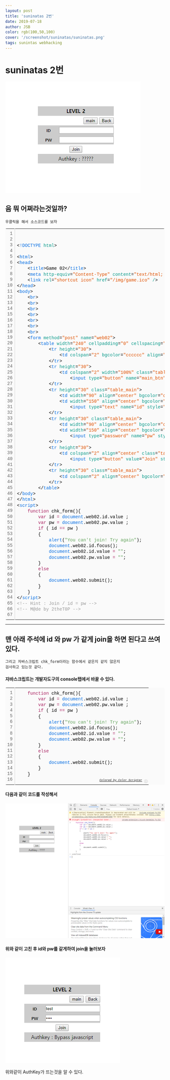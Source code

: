 ```yaml
---
layout: post
title: 'suninatas 2번'
date: 2019-07-18
author: JSB
color: rgb(100,50,100)
cover: '/screenshot/suninatas/suninatas.png'
tags: sunintas webhacking
---
```

# suninatas 2번

<img src="/screenshot/suninatas/web-2/suninatas-2-1.png">

## 음 뭐 어쩌라는것일까?
	우클릭을 해서 소스코드를 보자


<div class="colorscripter-code" style="color:#010101;font-family:Consolas, 'Liberation Mono', Menlo, Courier, monospace !important; position:relative !important;overflow:auto"><table class="colorscripter-code-table" style="margin:0;padding:0;border:none;background-color:#fafafa;border-radius:4px;" cellspacing="0" cellpadding="0"><tr><td style="padding:6px;border-right:2px solid #e5e5e5"><div style="margin:0;padding:0;word-break:normal;text-align:right;color:#666;font-family:Consolas, 'Liberation Mono', Menlo, Courier, monospace !important;line-height:130%"><div style="line-height:130%">1</div><div style="line-height:130%">2</div><div style="line-height:130%">3</div><div style="line-height:130%">4</div><div style="line-height:130%">5</div><div style="line-height:130%">6</div><div style="line-height:130%">7</div><div style="line-height:130%">8</div><div style="line-height:130%">9</div><div style="line-height:130%">10</div><div style="line-height:130%">11</div><div style="line-height:130%">12</div><div style="line-height:130%">13</div><div style="line-height:130%">14</div><div style="line-height:130%">15</div><div style="line-height:130%">16</div><div style="line-height:130%">17</div><div style="line-height:130%">18</div><div style="line-height:130%">19</div><div style="line-height:130%">20</div><div style="line-height:130%">21</div><div style="line-height:130%">22</div><div style="line-height:130%">23</div><div style="line-height:130%">24</div><div style="line-height:130%">25</div><div style="line-height:130%">26</div><div style="line-height:130%">27</div><div style="line-height:130%">28</div><div style="line-height:130%">29</div><div style="line-height:130%">30</div><div style="line-height:130%">31</div><div style="line-height:130%">32</div><div style="line-height:130%">33</div><div style="line-height:130%">34</div><div style="line-height:130%">35</div><div style="line-height:130%">36</div><div style="line-height:130%">37</div><div style="line-height:130%">38</div><div style="line-height:130%">39</div><div style="line-height:130%">40</div><div style="line-height:130%">41</div><div style="line-height:130%">42</div><div style="line-height:130%">43</div><div style="line-height:130%">44</div><div style="line-height:130%">45</div><div style="line-height:130%">46</div><div style="line-height:130%">47</div><div style="line-height:130%">48</div><div style="line-height:130%">49</div><div style="line-height:130%">50</div><div style="line-height:130%">51</div><div style="line-height:130%">52</div><div style="line-height:130%">53</div><div style="line-height:130%">54</div><div style="line-height:130%">55</div><div style="line-height:130%">56</div><div style="line-height:130%">57</div><div style="line-height:130%">58</div><div style="line-height:130%">59</div><div style="line-height:130%">60</div><div style="line-height:130%">61</div><div style="line-height:130%">62</div><div style="line-height:130%">63</div><div style="line-height:130%">64</div><div style="line-height:130%">65</div><div style="line-height:130%">66</div><div style="line-height:130%">67</div></div></td><td style="padding:6px 0;text-align:left"><div style="margin:0;padding:0;color:#010101;font-family:Consolas, 'Liberation Mono', Menlo, Courier, monospace !important;line-height:130%"><div style="padding:0 6px; white-space:pre; line-height:130%">&nbsp;</div><div style="padding:0 6px; white-space:pre; line-height:130%">&nbsp;</div><div style="padding:0 6px; white-space:pre; line-height:130%"><span style="color:#010101">&lt;</span><span style="color:#066de2">!DOCTYPE</span>&nbsp;<span style="color:#0a9989">html</span><span style="color:#010101">&gt;</span></div><div style="padding:0 6px; white-space:pre; line-height:130%">&nbsp;</div><div style="padding:0 6px; white-space:pre; line-height:130%"><span style="color:#010101">&lt;</span><span style="color:#066de2">html</span><span style="color:#010101">&gt;</span></div><div style="padding:0 6px; white-space:pre; line-height:130%"><span style="color:#010101">&lt;</span><span style="color:#066de2">head</span><span style="color:#010101">&gt;</span></div><div style="padding:0 6px; white-space:pre; line-height:130%">&nbsp;&nbsp;&nbsp;&nbsp;<span style="color:#010101">&lt;</span><span style="color:#066de2">title</span><span style="color:#010101">&gt;</span>Game&nbsp;02<span style="color:#010101">&lt;</span><span style="color:#010101">/</span><span style="color:#066de2">title</span><span style="color:#010101">&gt;</span></div><div style="padding:0 6px; white-space:pre; line-height:130%">&nbsp;&nbsp;&nbsp;&nbsp;<span style="color:#010101">&lt;</span><span style="color:#066de2">meta</span>&nbsp;<span style="color:#0a9989">http-equiv</span>=<span style="color:#df5000">"Content-Type"</span><span style="color:#0a9989"></span>&nbsp;<span style="color:#0a9989">content</span>=<span style="color:#df5000">"text/html;&nbsp;charset=utf-8"</span><span style="color:#0a9989"></span><span style="color:#010101">&gt;</span></div><div style="padding:0 6px; white-space:pre; line-height:130%">&nbsp;&nbsp;&nbsp;&nbsp;<span style="color:#010101">&lt;</span><span style="color:#066de2">link</span>&nbsp;<span style="color:#0a9989">rel</span>=<span style="color:#df5000">"shortcut&nbsp;icon"</span><span style="color:#0a9989"></span>&nbsp;<span style="color:#0a9989">href</span>=<span style="color:#df5000">"/img/game.ico"</span><span style="color:#0a9989"></span>&nbsp;<span style="color:#0a9989">/</span><span style="color:#010101">&gt;</span></div><div style="padding:0 6px; white-space:pre; line-height:130%"><span style="color:#010101">&lt;</span><span style="color:#010101">/</span><span style="color:#066de2">head</span><span style="color:#010101">&gt;</span></div><div style="padding:0 6px; white-space:pre; line-height:130%"><span style="color:#010101">&lt;</span><span style="color:#066de2">body</span><span style="color:#010101">&gt;</span></div><div style="padding:0 6px; white-space:pre; line-height:130%">&nbsp;&nbsp;&nbsp;&nbsp;<span style="color:#010101">&lt;</span><span style="color:#066de2">br</span><span style="color:#010101">&gt;</span></div><div style="padding:0 6px; white-space:pre; line-height:130%">&nbsp;&nbsp;&nbsp;&nbsp;<span style="color:#010101">&lt;</span><span style="color:#066de2">br</span><span style="color:#010101">&gt;</span></div><div style="padding:0 6px; white-space:pre; line-height:130%">&nbsp;&nbsp;&nbsp;&nbsp;<span style="color:#010101">&lt;</span><span style="color:#066de2">br</span><span style="color:#010101">&gt;</span></div><div style="padding:0 6px; white-space:pre; line-height:130%">&nbsp;&nbsp;&nbsp;&nbsp;<span style="color:#010101">&lt;</span><span style="color:#066de2">br</span><span style="color:#010101">&gt;</span></div><div style="padding:0 6px; white-space:pre; line-height:130%">&nbsp;&nbsp;&nbsp;&nbsp;<span style="color:#010101">&lt;</span><span style="color:#066de2">br</span><span style="color:#010101">&gt;</span></div><div style="padding:0 6px; white-space:pre; line-height:130%">&nbsp;&nbsp;&nbsp;&nbsp;<span style="color:#010101">&lt;</span><span style="color:#066de2">br</span><span style="color:#010101">&gt;</span></div><div style="padding:0 6px; white-space:pre; line-height:130%">&nbsp;&nbsp;&nbsp;&nbsp;<span style="color:#010101">&lt;</span><span style="color:#066de2">br</span><span style="color:#010101">&gt;</span></div><div style="padding:0 6px; white-space:pre; line-height:130%">&nbsp;&nbsp;&nbsp;&nbsp;<span style="color:#010101">&lt;</span><span style="color:#066de2">form</span>&nbsp;<span style="color:#0a9989">method</span>=<span style="color:#df5000">"post"</span><span style="color:#0a9989"></span>&nbsp;<span style="color:#0a9989">name</span>=<span style="color:#df5000">"web02"</span><span style="color:#0a9989"></span><span style="color:#010101">&gt;</span></div><div style="padding:0 6px; white-space:pre; line-height:130%">&nbsp;&nbsp;&nbsp;&nbsp;&nbsp;&nbsp;&nbsp;&nbsp;<span style="color:#010101">&lt;</span><span style="color:#066de2">table</span>&nbsp;<span style="color:#0a9989">width</span>=<span style="color:#df5000">"240"</span><span style="color:#0a9989"></span>&nbsp;<span style="color:#0a9989">cellpadding</span>=<span style="color:#df5000">"0"</span><span style="color:#0a9989"></span>&nbsp;<span style="color:#0a9989">cellspacing</span>=<span style="color:#df5000">"0"</span><span style="color:#0a9989"></span>&nbsp;<span style="color:#0a9989">align</span>=<span style="color:#df5000">"center"</span><span style="color:#0a9989"></span><span style="color:#010101">&gt;</span></div><div style="padding:0 6px; white-space:pre; line-height:130%">&nbsp;&nbsp;&nbsp;&nbsp;&nbsp;&nbsp;&nbsp;&nbsp;&nbsp;&nbsp;&nbsp;&nbsp;<span style="color:#010101">&lt;</span><span style="color:#066de2">tr</span>&nbsp;<span style="color:#0a9989">height</span>=<span style="color:#df5000">"30"</span><span style="color:#0a9989"></span><span style="color:#010101">&gt;</span></div><div style="padding:0 6px; white-space:pre; line-height:130%">&nbsp;&nbsp;&nbsp;&nbsp;&nbsp;&nbsp;&nbsp;&nbsp;&nbsp;&nbsp;&nbsp;&nbsp;&nbsp;&nbsp;&nbsp;&nbsp;<span style="color:#010101">&lt;</span><span style="color:#066de2">td</span>&nbsp;<span style="color:#0a9989">colspan</span>=<span style="color:#df5000">"2"</span><span style="color:#0a9989"></span>&nbsp;<span style="color:#0a9989">bgcolor</span>=<span style="color:#df5000">"cccccc"</span><span style="color:#0a9989"></span>&nbsp;<span style="color:#0a9989">align</span>=<span style="color:#df5000">"center"</span><span style="color:#0a9989"></span><span style="color:#010101">&gt;</span><span style="color:#010101">&lt;</span><span style="color:#066de2">b</span><span style="color:#010101">&gt;</span>LEVEL&nbsp;2<span style="color:#010101">&lt;</span><span style="color:#010101">/</span><span style="color:#066de2">b</span><span style="color:#010101">&gt;</span><span style="color:#010101">&lt;</span><span style="color:#010101">/</span><span style="color:#066de2">td</span><span style="color:#010101">&gt;</span></div><div style="padding:0 6px; white-space:pre; line-height:130%">&nbsp;&nbsp;&nbsp;&nbsp;&nbsp;&nbsp;&nbsp;&nbsp;&nbsp;&nbsp;&nbsp;&nbsp;<span style="color:#010101">&lt;</span><span style="color:#010101">/</span><span style="color:#066de2">tr</span><span style="color:#010101">&gt;</span></div><div style="padding:0 6px; white-space:pre; line-height:130%">&nbsp;&nbsp;&nbsp;&nbsp;&nbsp;&nbsp;&nbsp;&nbsp;&nbsp;&nbsp;&nbsp;&nbsp;<span style="color:#010101">&lt;</span><span style="color:#066de2">tr</span>&nbsp;<span style="color:#0a9989">height</span>=<span style="color:#df5000">"30"</span><span style="color:#0a9989"></span><span style="color:#010101">&gt;</span></div><div style="padding:0 6px; white-space:pre; line-height:130%">&nbsp;&nbsp;&nbsp;&nbsp;&nbsp;&nbsp;&nbsp;&nbsp;&nbsp;&nbsp;&nbsp;&nbsp;&nbsp;&nbsp;&nbsp;&nbsp;<span style="color:#010101">&lt;</span><span style="color:#066de2">td</span>&nbsp;<span style="color:#0a9989">colspan</span>=<span style="color:#df5000">"2"</span><span style="color:#0a9989"></span>&nbsp;<span style="color:#0a9989">width</span>=<span style="color:#df5000">"100%"</span><span style="color:#0a9989"></span>&nbsp;<span style="color:#0a9989">class</span>=<span style="color:#df5000">"table_top"</span><span style="color:#0a9989"></span>&nbsp;<span style="color:#0a9989">align</span>=<span style="color:#df5000">"right"</span><span style="color:#0a9989"></span><span style="color:#010101">&gt;</span></div><div style="padding:0 6px; white-space:pre; line-height:130%">&nbsp;&nbsp;&nbsp;&nbsp;&nbsp;&nbsp;&nbsp;&nbsp;&nbsp;&nbsp;&nbsp;&nbsp;&nbsp;&nbsp;&nbsp;&nbsp;&nbsp;&nbsp;&nbsp;&nbsp;<span style="color:#010101">&lt;</span><span style="color:#066de2">input</span>&nbsp;<span style="color:#0a9989">type</span>=<span style="color:#df5000">"button"</span><span style="color:#0a9989"></span>&nbsp;<span style="color:#0a9989">name</span>=<span style="color:#df5000">"main_btn"</span><span style="color:#0a9989"></span>&nbsp;<span style="color:#0a9989">value</span>=<span style="color:#df5000">"main"</span><span style="color:#0a9989"></span>&nbsp;<span style="color:#0a9989">style</span>=<span style="color:#df5000">"width:&nbsp;60"</span><span style="color:#0a9989"></span>&nbsp;<span style="color:#0a9989">onclick</span>=<span style="color:#df5000">"location.href&nbsp;=&nbsp;'/'"</span><span style="color:#0a9989"></span><span style="color:#010101">&gt;</span>&amp;nbsp<span style="color:#010101">&lt;</span><span style="color:#066de2">input</span>&nbsp;<span style="color:#0a9989">type</span>=<span style="color:#df5000">"button"</span><span style="color:#0a9989"></span>&nbsp;<span style="color:#0a9989">name</span>=<span style="color:#df5000">"main_btn"</span><span style="color:#0a9989"></span>&nbsp;<span style="color:#0a9989">value</span>=<span style="color:#df5000">"Back"</span><span style="color:#0a9989"></span>&nbsp;<span style="color:#0a9989">style</span>=<span style="color:#df5000">"width:&nbsp;60"</span><span style="color:#0a9989"></span>&nbsp;<span style="color:#0a9989">onclick</span>=<span style="color:#df5000">"history.back()"</span><span style="color:#0a9989"></span><span style="color:#010101">&gt;</span><span style="color:#010101">&lt;</span><span style="color:#010101">/</span><span style="color:#066de2">td</span><span style="color:#010101">&gt;</span></div><div style="padding:0 6px; white-space:pre; line-height:130%">&nbsp;&nbsp;&nbsp;&nbsp;&nbsp;&nbsp;&nbsp;&nbsp;&nbsp;&nbsp;&nbsp;&nbsp;<span style="color:#010101">&lt;</span><span style="color:#010101">/</span><span style="color:#066de2">tr</span><span style="color:#010101">&gt;</span></div><div style="padding:0 6px; white-space:pre; line-height:130%">&nbsp;&nbsp;&nbsp;&nbsp;&nbsp;&nbsp;&nbsp;&nbsp;&nbsp;&nbsp;&nbsp;&nbsp;<span style="color:#010101">&lt;</span><span style="color:#066de2">tr</span>&nbsp;<span style="color:#0a9989">height</span>=<span style="color:#df5000">"30"</span><span style="color:#0a9989"></span>&nbsp;<span style="color:#0a9989">class</span>=<span style="color:#df5000">"table_main"</span><span style="color:#0a9989"></span><span style="color:#010101">&gt;</span></div><div style="padding:0 6px; white-space:pre; line-height:130%">&nbsp;&nbsp;&nbsp;&nbsp;&nbsp;&nbsp;&nbsp;&nbsp;&nbsp;&nbsp;&nbsp;&nbsp;&nbsp;&nbsp;&nbsp;&nbsp;<span style="color:#010101">&lt;</span><span style="color:#066de2">td</span>&nbsp;<span style="color:#0a9989">width</span>=<span style="color:#df5000">"90"</span><span style="color:#0a9989"></span>&nbsp;<span style="color:#0a9989">align</span>=<span style="color:#df5000">"center"</span><span style="color:#0a9989"></span>&nbsp;<span style="color:#0a9989">bgcolor</span>=<span style="color:#df5000">"cccccc"</span><span style="color:#0a9989"></span><span style="color:#010101">&gt;</span><span style="color:#010101">&lt;</span><span style="color:#066de2">font</span>&nbsp;<span style="color:#0a9989">size</span>=<span style="color:#df5000">"2"</span><span style="color:#0a9989"></span><span style="color:#010101">&gt;</span><span style="color:#010101">&lt;</span><span style="color:#066de2">b</span><span style="color:#010101">&gt;</span>ID<span style="color:#010101">&lt;</span><span style="color:#010101">/</span><span style="color:#066de2">b</span><span style="color:#010101">&gt;</span><span style="color:#010101">&lt;</span><span style="color:#010101">/</span><span style="color:#066de2">font</span><span style="color:#010101">&gt;</span><span style="color:#010101">&lt;</span><span style="color:#010101">/</span><span style="color:#066de2">td</span><span style="color:#010101">&gt;</span></div><div style="padding:0 6px; white-space:pre; line-height:130%">&nbsp;&nbsp;&nbsp;&nbsp;&nbsp;&nbsp;&nbsp;&nbsp;&nbsp;&nbsp;&nbsp;&nbsp;&nbsp;&nbsp;&nbsp;&nbsp;<span style="color:#010101">&lt;</span><span style="color:#066de2">td</span>&nbsp;<span style="color:#0a9989">width</span>=<span style="color:#df5000">"150"</span><span style="color:#0a9989"></span>&nbsp;<span style="color:#0a9989">align</span>=<span style="color:#df5000">"center"</span><span style="color:#0a9989"></span>&nbsp;<span style="color:#0a9989">bgcolor</span>=<span style="color:#df5000">"cccccc"</span><span style="color:#0a9989"></span><span style="color:#010101">&gt;</span></div><div style="padding:0 6px; white-space:pre; line-height:130%">&nbsp;&nbsp;&nbsp;&nbsp;&nbsp;&nbsp;&nbsp;&nbsp;&nbsp;&nbsp;&nbsp;&nbsp;&nbsp;&nbsp;&nbsp;&nbsp;&nbsp;&nbsp;&nbsp;&nbsp;<span style="color:#010101">&lt;</span><span style="color:#066de2">input</span>&nbsp;<span style="color:#0a9989">type</span>=<span style="color:#df5000">"text"</span><span style="color:#0a9989"></span>&nbsp;<span style="color:#0a9989">name</span>=<span style="color:#df5000">"id"</span><span style="color:#0a9989"></span>&nbsp;<span style="color:#0a9989">style</span>=<span style="color:#df5000">"width:&nbsp;140"</span><span style="color:#0a9989"></span><span style="color:#010101">&gt;</span><span style="color:#010101">&lt;</span><span style="color:#010101">/</span><span style="color:#066de2">td</span><span style="color:#010101">&gt;</span></div><div style="padding:0 6px; white-space:pre; line-height:130%">&nbsp;&nbsp;&nbsp;&nbsp;&nbsp;&nbsp;&nbsp;&nbsp;&nbsp;&nbsp;&nbsp;&nbsp;<span style="color:#010101">&lt;</span><span style="color:#010101">/</span><span style="color:#066de2">tr</span><span style="color:#010101">&gt;</span></div><div style="padding:0 6px; white-space:pre; line-height:130%">&nbsp;&nbsp;&nbsp;&nbsp;&nbsp;&nbsp;&nbsp;&nbsp;&nbsp;&nbsp;&nbsp;&nbsp;<span style="color:#010101">&lt;</span><span style="color:#066de2">tr</span>&nbsp;<span style="color:#0a9989">height</span>=<span style="color:#df5000">"30"</span><span style="color:#0a9989"></span>&nbsp;<span style="color:#0a9989">class</span>=<span style="color:#df5000">"table_main"</span><span style="color:#0a9989"></span><span style="color:#010101">&gt;</span></div><div style="padding:0 6px; white-space:pre; line-height:130%">&nbsp;&nbsp;&nbsp;&nbsp;&nbsp;&nbsp;&nbsp;&nbsp;&nbsp;&nbsp;&nbsp;&nbsp;&nbsp;&nbsp;&nbsp;&nbsp;<span style="color:#010101">&lt;</span><span style="color:#066de2">td</span>&nbsp;<span style="color:#0a9989">width</span>=<span style="color:#df5000">"90"</span><span style="color:#0a9989"></span>&nbsp;<span style="color:#0a9989">align</span>=<span style="color:#df5000">"center"</span><span style="color:#0a9989"></span>&nbsp;<span style="color:#0a9989">bgcolor</span>=<span style="color:#df5000">"cccccc"</span><span style="color:#0a9989"></span><span style="color:#010101">&gt;</span><span style="color:#010101">&lt;</span><span style="color:#066de2">font</span>&nbsp;<span style="color:#0a9989">size</span>=<span style="color:#df5000">"2"</span><span style="color:#0a9989"></span><span style="color:#010101">&gt;</span><span style="color:#010101">&lt;</span><span style="color:#066de2">b</span><span style="color:#010101">&gt;</span>PW<span style="color:#010101">&lt;</span><span style="color:#010101">/</span><span style="color:#066de2">b</span><span style="color:#010101">&gt;</span><span style="color:#010101">&lt;</span><span style="color:#010101">/</span><span style="color:#066de2">font</span><span style="color:#010101">&gt;</span><span style="color:#010101">&lt;</span><span style="color:#010101">/</span><span style="color:#066de2">td</span><span style="color:#010101">&gt;</span></div><div style="padding:0 6px; white-space:pre; line-height:130%">&nbsp;&nbsp;&nbsp;&nbsp;&nbsp;&nbsp;&nbsp;&nbsp;&nbsp;&nbsp;&nbsp;&nbsp;&nbsp;&nbsp;&nbsp;&nbsp;<span style="color:#010101">&lt;</span><span style="color:#066de2">td</span>&nbsp;<span style="color:#0a9989">width</span>=<span style="color:#df5000">"150"</span><span style="color:#0a9989"></span>&nbsp;<span style="color:#0a9989">align</span>=<span style="color:#df5000">"center"</span><span style="color:#0a9989"></span>&nbsp;<span style="color:#0a9989">bgcolor</span>=<span style="color:#df5000">"cccccc"</span><span style="color:#0a9989"></span><span style="color:#010101">&gt;</span></div><div style="padding:0 6px; white-space:pre; line-height:130%">&nbsp;&nbsp;&nbsp;&nbsp;&nbsp;&nbsp;&nbsp;&nbsp;&nbsp;&nbsp;&nbsp;&nbsp;&nbsp;&nbsp;&nbsp;&nbsp;&nbsp;&nbsp;&nbsp;&nbsp;<span style="color:#010101">&lt;</span><span style="color:#066de2">input</span>&nbsp;<span style="color:#0a9989">type</span>=<span style="color:#df5000">"password"</span><span style="color:#0a9989"></span>&nbsp;<span style="color:#0a9989">name</span>=<span style="color:#df5000">"pw"</span><span style="color:#0a9989"></span>&nbsp;<span style="color:#0a9989">style</span>=<span style="color:#df5000">"width:&nbsp;140"</span><span style="color:#0a9989"></span><span style="color:#010101">&gt;</span><span style="color:#010101">&lt;</span><span style="color:#010101">/</span><span style="color:#066de2">td</span><span style="color:#010101">&gt;</span></div><div style="padding:0 6px; white-space:pre; line-height:130%">&nbsp;&nbsp;&nbsp;&nbsp;&nbsp;&nbsp;&nbsp;&nbsp;&nbsp;&nbsp;&nbsp;&nbsp;<span style="color:#010101">&lt;</span><span style="color:#010101">/</span><span style="color:#066de2">tr</span><span style="color:#010101">&gt;</span></div><div style="padding:0 6px; white-space:pre; line-height:130%">&nbsp;&nbsp;&nbsp;&nbsp;&nbsp;&nbsp;&nbsp;&nbsp;&nbsp;&nbsp;&nbsp;&nbsp;<span style="color:#010101">&lt;</span><span style="color:#066de2">tr</span>&nbsp;<span style="color:#0a9989">height</span>=<span style="color:#df5000">"30"</span><span style="color:#0a9989"></span><span style="color:#010101">&gt;</span></div><div style="padding:0 6px; white-space:pre; line-height:130%">&nbsp;&nbsp;&nbsp;&nbsp;&nbsp;&nbsp;&nbsp;&nbsp;&nbsp;&nbsp;&nbsp;&nbsp;&nbsp;&nbsp;&nbsp;&nbsp;<span style="color:#010101">&lt;</span><span style="color:#066de2">td</span>&nbsp;<span style="color:#0a9989">colspan</span>=<span style="color:#df5000">"2"</span><span style="color:#0a9989"></span>&nbsp;<span style="color:#0a9989">align</span>=<span style="color:#df5000">"center"</span><span style="color:#0a9989"></span>&nbsp;<span style="color:#0a9989">class</span>=<span style="color:#df5000">"table_top"</span><span style="color:#0a9989"></span><span style="color:#010101">&gt;</span></div><div style="padding:0 6px; white-space:pre; line-height:130%">&nbsp;&nbsp;&nbsp;&nbsp;&nbsp;&nbsp;&nbsp;&nbsp;&nbsp;&nbsp;&nbsp;&nbsp;&nbsp;&nbsp;&nbsp;&nbsp;&nbsp;&nbsp;&nbsp;&nbsp;<span style="color:#010101">&lt;</span><span style="color:#066de2">input</span>&nbsp;<span style="color:#0a9989">type</span>=<span style="color:#df5000">"button"</span><span style="color:#0a9989"></span>&nbsp;<span style="color:#0a9989">value</span>=<span style="color:#df5000">"Join"</span><span style="color:#0a9989"></span>&nbsp;<span style="color:#0a9989">style</span>=<span style="color:#df5000">"width:&nbsp;60"</span><span style="color:#0a9989"></span>&nbsp;<span style="color:#0a9989">onclick</span>=<span style="color:#df5000">"chk_form()"</span><span style="color:#0a9989"></span><span style="color:#010101">&gt;</span></div><div style="padding:0 6px; white-space:pre; line-height:130%">&nbsp;&nbsp;&nbsp;&nbsp;&nbsp;&nbsp;&nbsp;&nbsp;&nbsp;&nbsp;&nbsp;&nbsp;<span style="color:#010101">&lt;</span><span style="color:#010101">/</span><span style="color:#066de2">tr</span><span style="color:#010101">&gt;</span></div><div style="padding:0 6px; white-space:pre; line-height:130%">&nbsp;&nbsp;&nbsp;&nbsp;&nbsp;&nbsp;&nbsp;&nbsp;&nbsp;&nbsp;&nbsp;&nbsp;<span style="color:#010101">&lt;</span><span style="color:#066de2">tr</span>&nbsp;<span style="color:#0a9989">height</span>=<span style="color:#df5000">"30"</span><span style="color:#0a9989"></span>&nbsp;<span style="color:#0a9989">class</span>=<span style="color:#df5000">"table_main"</span><span style="color:#0a9989"></span><span style="color:#010101">&gt;</span></div><div style="padding:0 6px; white-space:pre; line-height:130%">&nbsp;&nbsp;&nbsp;&nbsp;&nbsp;&nbsp;&nbsp;&nbsp;&nbsp;&nbsp;&nbsp;&nbsp;&nbsp;&nbsp;&nbsp;&nbsp;<span style="color:#010101">&lt;</span><span style="color:#066de2">td</span>&nbsp;<span style="color:#0a9989">colspan</span>=<span style="color:#df5000">"2"</span><span style="color:#0a9989"></span>&nbsp;<span style="color:#0a9989">align</span>=<span style="color:#df5000">"center"</span><span style="color:#0a9989"></span>&nbsp;<span style="color:#0a9989">bgcolor</span>=<span style="color:#df5000">"cccccc"</span><span style="color:#0a9989"></span><span style="color:#010101">&gt;</span>Authkey&nbsp;:&nbsp;?????<span style="color:#010101">&lt;</span><span style="color:#010101">/</span><span style="color:#066de2">td</span><span style="color:#010101">&gt;</span></div><div style="padding:0 6px; white-space:pre; line-height:130%">&nbsp;&nbsp;&nbsp;&nbsp;&nbsp;&nbsp;&nbsp;&nbsp;&nbsp;&nbsp;&nbsp;&nbsp;<span style="color:#010101">&lt;</span><span style="color:#010101">/</span><span style="color:#066de2">tr</span><span style="color:#010101">&gt;</span></div><div style="padding:0 6px; white-space:pre; line-height:130%">&nbsp;&nbsp;&nbsp;&nbsp;&nbsp;&nbsp;&nbsp;&nbsp;<span style="color:#010101">&lt;</span><span style="color:#010101">/</span><span style="color:#066de2">table</span><span style="color:#010101">&gt;</span></div><div style="padding:0 6px; white-space:pre; line-height:130%"><span style="color:#010101">&lt;</span><span style="color:#010101">/</span><span style="color:#066de2">body</span><span style="color:#010101">&gt;</span></div><div style="padding:0 6px; white-space:pre; line-height:130%"><span style="color:#010101">&lt;</span><span style="color:#010101">/</span><span style="color:#066de2">html</span><span style="color:#010101">&gt;</span></div><div style="padding:0 6px; white-space:pre; line-height:130%"><span style="color:#010101">&lt;</span><span style="color:#066de2">script</span><span style="color:#010101">&gt;</span></div><div style="padding:0 6px; white-space:pre; line-height:130%">&nbsp;&nbsp;&nbsp;&nbsp;<span style="color:#a71d5d">function</span>&nbsp;chk_form(){</div><div style="padding:0 6px; white-space:pre; line-height:130%">&nbsp;&nbsp;&nbsp;&nbsp;&nbsp;&nbsp;&nbsp;&nbsp;<span style="color:#a71d5d">var</span>&nbsp;id&nbsp;<span style="color:#0086b3"></span><span style="color:#a71d5d">=</span>&nbsp;<span style="color:#066de2">document</span>.web02.id.value&nbsp;;</div><div style="padding:0 6px; white-space:pre; line-height:130%">&nbsp;&nbsp;&nbsp;&nbsp;&nbsp;&nbsp;&nbsp;&nbsp;<span style="color:#a71d5d">var</span>&nbsp;pw&nbsp;<span style="color:#0086b3"></span><span style="color:#a71d5d">=</span>&nbsp;<span style="color:#066de2">document</span>.web02.pw.value&nbsp;;</div><div style="padding:0 6px; white-space:pre; line-height:130%">&nbsp;&nbsp;&nbsp;&nbsp;&nbsp;&nbsp;&nbsp;&nbsp;<span style="color:#a71d5d">if</span>&nbsp;(&nbsp;id&nbsp;<span style="color:#0086b3"></span><span style="color:#a71d5d">=</span><span style="color:#0086b3"></span><span style="color:#a71d5d">=</span>&nbsp;pw&nbsp;)</div><div style="padding:0 6px; white-space:pre; line-height:130%">&nbsp;&nbsp;&nbsp;&nbsp;&nbsp;&nbsp;&nbsp;&nbsp;{</div><div style="padding:0 6px; white-space:pre; line-height:130%">&nbsp;&nbsp;&nbsp;&nbsp;&nbsp;&nbsp;&nbsp;&nbsp;&nbsp;&nbsp;&nbsp;&nbsp;<span style="color:#066de2">alert</span>(<span style="color:#63a35c">"You&nbsp;can't&nbsp;join!&nbsp;Try&nbsp;again"</span>);</div><div style="padding:0 6px; white-space:pre; line-height:130%">&nbsp;&nbsp;&nbsp;&nbsp;&nbsp;&nbsp;&nbsp;&nbsp;&nbsp;&nbsp;&nbsp;&nbsp;<span style="color:#066de2">document</span>.web02.id.focus();</div><div style="padding:0 6px; white-space:pre; line-height:130%">&nbsp;&nbsp;&nbsp;&nbsp;&nbsp;&nbsp;&nbsp;&nbsp;&nbsp;&nbsp;&nbsp;&nbsp;<span style="color:#066de2">document</span>.web02.id.value&nbsp;<span style="color:#0086b3"></span><span style="color:#a71d5d">=</span>&nbsp;<span style="color:#63a35c">""</span>;</div><div style="padding:0 6px; white-space:pre; line-height:130%">&nbsp;&nbsp;&nbsp;&nbsp;&nbsp;&nbsp;&nbsp;&nbsp;&nbsp;&nbsp;&nbsp;&nbsp;<span style="color:#066de2">document</span>.web02.pw.value&nbsp;<span style="color:#0086b3"></span><span style="color:#a71d5d">=</span>&nbsp;<span style="color:#63a35c">""</span>;</div><div style="padding:0 6px; white-space:pre; line-height:130%">&nbsp;&nbsp;&nbsp;&nbsp;&nbsp;&nbsp;&nbsp;&nbsp;}</div><div style="padding:0 6px; white-space:pre; line-height:130%">&nbsp;&nbsp;&nbsp;&nbsp;&nbsp;&nbsp;&nbsp;&nbsp;<span style="color:#a71d5d">else</span></div><div style="padding:0 6px; white-space:pre; line-height:130%">&nbsp;&nbsp;&nbsp;&nbsp;&nbsp;&nbsp;&nbsp;&nbsp;{</div><div style="padding:0 6px; white-space:pre; line-height:130%">&nbsp;&nbsp;&nbsp;&nbsp;&nbsp;&nbsp;&nbsp;&nbsp;&nbsp;&nbsp;&nbsp;&nbsp;<span style="color:#066de2">document</span>.web02.submit();</div><div style="padding:0 6px; white-space:pre; line-height:130%">&nbsp;&nbsp;&nbsp;&nbsp;&nbsp;&nbsp;&nbsp;&nbsp;}</div><div style="padding:0 6px; white-space:pre; line-height:130%">&nbsp;&nbsp;&nbsp;&nbsp;}</div><div style="padding:0 6px; white-space:pre; line-height:130%"><span style="color:#010101">&lt;</span><span style="color:#010101">/</span><span style="color:#066de2">script</span><span style="color:#010101">&gt;</span></div><div style="padding:0 6px; white-space:pre; line-height:130%"><span style="color:#999999">&lt;!--&nbsp;Hint&nbsp;:&nbsp;Join&nbsp;/&nbsp;id&nbsp;=&nbsp;pw&nbsp;--&gt;</span></div><div style="padding:0 6px; white-space:pre; line-height:130%"><span style="color:#999999">&lt;!--&nbsp;M@de&nbsp;by&nbsp;2theT0P&nbsp;--&gt;</span></div><div style="padding:0 6px; white-space:pre; line-height:130%">&nbsp;</div></div><div style="text-align:right;margin-top:-13px;margin-right:5px;font-size:9px;font-style:italic"><a href="http://colorscripter.com/info#e" target="_blank" style="color:#e5e5e5text-decoration:none">Colored by Color Scripter</a></div></td><td style="vertical-align:bottom;padding:0 2px 4px 0"><a href="http://colorscripter.com/info#e" target="_blank" style="text-decoration:none;color:white"><span style="font-size:9px;word-break:normal;background-color:#e5e5e5;color:white;border-radius:10px;padding:1px">cs</span></a></td></tr></table></div>

<hr/>

## 맨 아래 주석에 id 와 pw 가 같게 join을 하면 된다고 쓰여있다.
	그리고 자바스크립트 chk_form이라는 함수에서 같은지 같지 않은지
    검사하고 있는것 같다.

#### 자바스크립트는 개발자도구의 console탭에서 바꿀 수 있다.

<div class="colorscripter-code" style="color:#010101;font-family:Consolas, 'Liberation Mono', Menlo, Courier, monospace !important; position:relative !important;overflow:auto"><table class="colorscripter-code-table" style="margin:0;padding:0;border:none;background-color:#fafafa;border-radius:4px;" cellspacing="0" cellpadding="0"><tr><td style="padding:6px;border-right:2px solid #e5e5e5"><div style="margin:0;padding:0;word-break:normal;text-align:right;color:#666;font-family:Consolas, 'Liberation Mono', Menlo, Courier, monospace !important;line-height:130%"><div style="line-height:130%">1</div><div style="line-height:130%">2</div><div style="line-height:130%">3</div><div style="line-height:130%">4</div><div style="line-height:130%">5</div><div style="line-height:130%">6</div><div style="line-height:130%">7</div><div style="line-height:130%">8</div><div style="line-height:130%">9</div><div style="line-height:130%">10</div><div style="line-height:130%">11</div><div style="line-height:130%">12</div><div style="line-height:130%">13</div><div style="line-height:130%">14</div><div style="line-height:130%">15</div><div style="line-height:130%">16</div></div></td><td style="padding:6px 0;text-align:left"><div style="margin:0;padding:0;color:#010101;font-family:Consolas, 'Liberation Mono', Menlo, Courier, monospace !important;line-height:130%"><div style="padding:0 6px; white-space:pre; line-height:130%">&nbsp;&nbsp;&nbsp;&nbsp;<span style="color:#a71d5d">function</span>&nbsp;chk_form(){</div><div style="padding:0 6px; white-space:pre; line-height:130%">&nbsp;&nbsp;&nbsp;&nbsp;&nbsp;&nbsp;&nbsp;&nbsp;<span style="color:#a71d5d">var</span>&nbsp;id&nbsp;<span style="color:#0086b3"></span><span style="color:#a71d5d">=</span>&nbsp;<span style="color:#066de2">document</span>.web02.id.value&nbsp;;</div><div style="padding:0 6px; white-space:pre; line-height:130%">&nbsp;&nbsp;&nbsp;&nbsp;&nbsp;&nbsp;&nbsp;&nbsp;<span style="color:#a71d5d">var</span>&nbsp;pw&nbsp;<span style="color:#0086b3"></span><span style="color:#a71d5d">=</span>&nbsp;<span style="color:#066de2">document</span>.web02.pw.value&nbsp;;</div><div style="padding:0 6px; white-space:pre; line-height:130%">&nbsp;&nbsp;&nbsp;&nbsp;&nbsp;&nbsp;&nbsp;&nbsp;<span style="color:#a71d5d">if</span>&nbsp;(&nbsp;id&nbsp;<span style="color:#0086b3"></span><span style="color:#a71d5d">=</span><span style="color:#0086b3"></span><span style="color:#a71d5d">=</span>&nbsp;pw&nbsp;)</div><div style="padding:0 6px; white-space:pre; line-height:130%">&nbsp;&nbsp;&nbsp;&nbsp;&nbsp;&nbsp;&nbsp;&nbsp;{</div><div style="padding:0 6px; white-space:pre; line-height:130%">&nbsp;&nbsp;&nbsp;&nbsp;&nbsp;&nbsp;&nbsp;&nbsp;&nbsp;&nbsp;&nbsp;&nbsp;<span style="color:#066de2">alert</span>(<span style="color:#63a35c">"You&nbsp;can't&nbsp;join!&nbsp;Try&nbsp;again"</span>);</div><div style="padding:0 6px; white-space:pre; line-height:130%">&nbsp;&nbsp;&nbsp;&nbsp;&nbsp;&nbsp;&nbsp;&nbsp;&nbsp;&nbsp;&nbsp;&nbsp;<span style="color:#066de2">document</span>.web02.id.focus();</div><div style="padding:0 6px; white-space:pre; line-height:130%">&nbsp;&nbsp;&nbsp;&nbsp;&nbsp;&nbsp;&nbsp;&nbsp;&nbsp;&nbsp;&nbsp;&nbsp;<span style="color:#066de2">document</span>.web02.id.value&nbsp;<span style="color:#0086b3"></span><span style="color:#a71d5d">=</span>&nbsp;<span style="color:#63a35c">""</span>;</div><div style="padding:0 6px; white-space:pre; line-height:130%">&nbsp;&nbsp;&nbsp;&nbsp;&nbsp;&nbsp;&nbsp;&nbsp;&nbsp;&nbsp;&nbsp;&nbsp;<span style="color:#066de2">document</span>.web02.pw.value&nbsp;<span style="color:#0086b3"></span><span style="color:#a71d5d">=</span>&nbsp;<span style="color:#63a35c">""</span>;</div><div style="padding:0 6px; white-space:pre; line-height:130%">&nbsp;&nbsp;&nbsp;&nbsp;&nbsp;&nbsp;&nbsp;&nbsp;}</div><div style="padding:0 6px; white-space:pre; line-height:130%">&nbsp;&nbsp;&nbsp;&nbsp;&nbsp;&nbsp;&nbsp;&nbsp;<span style="color:#a71d5d">else</span></div><div style="padding:0 6px; white-space:pre; line-height:130%">&nbsp;&nbsp;&nbsp;&nbsp;&nbsp;&nbsp;&nbsp;&nbsp;{</div><div style="padding:0 6px; white-space:pre; line-height:130%">&nbsp;&nbsp;&nbsp;&nbsp;&nbsp;&nbsp;&nbsp;&nbsp;&nbsp;&nbsp;&nbsp;&nbsp;<span style="color:#066de2">document</span>.web02.submit();</div><div style="padding:0 6px; white-space:pre; line-height:130%">&nbsp;&nbsp;&nbsp;&nbsp;&nbsp;&nbsp;&nbsp;&nbsp;}</div><div style="padding:0 6px; white-space:pre; line-height:130%">&nbsp;&nbsp;&nbsp;&nbsp;}</div><div style="padding:0 6px; white-space:pre; line-height:130%">&nbsp;</div></div><div style="text-align:right;margin-top:-13px;margin-right:5px;font-size:9px;font-style:italic"><a href="http://colorscripter.com/info#e" target="_blank" style="color:#e5e5e5text-decoration:none">Colored by Color Scripter</a></div></td><td style="vertical-align:bottom;padding:0 2px 4px 0"><a href="http://colorscripter.com/info#e" target="_blank" style="text-decoration:none;color:white"><span style="font-size:9px;word-break:normal;background-color:#e5e5e5;color:white;border-radius:10px;padding:1px">cs</span></a></td></tr></table></div>

#### 다음과 같이 코드를 작성해서

<img src="/screenshot/suninatas/web-2/suninatas-2-2.png">

#### 위와 같이 고친 후 id와 pw를 같게하여 join을 눌러보자

<img src="/screenshot/suninatas/web-2/suninatas-2-3.png">

위와같이 AuthKey가 뜨는것을 알 수 있다.